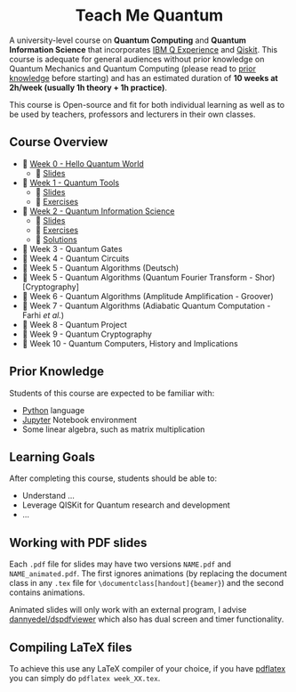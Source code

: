<h1 align="center">Teach Me Quantum</h1>

A university-level course on **Quantum Computing** and **Quantum Information Science** that incorporates [IBM Q Experience](https://quantumexperience.ng.bluemix.net/qx/experience) and [Qiskit](https://www.qiskit.org/). This course is adequate for general audiences without prior knowledge on Quantum Mechanics and Quantum Computing (please read to [prior knowledge](#prior-knowledge) before starting) and has an estimated duration of **10 weeks at 2h/week (usually 1h theory + 1h practice)**.

This course is Open-source and fit for both individual learning as well as to be used by teachers, professors and lecturers in their own classes.

## Course Overview

 * 📁 [Week 0 - Hello Quantum World](Week%200%20-%20Hello%20Quantum%20World)
     * 📖 [Slides](Week%200%20-%20Hello%20Quantum%20World/slides.pdf)
 * 📁 [Week 1 - Quantum Tools](Week%201%20-%20Quantum%20Tools)
     * 📖 [Slides](Week%201%20-%20Quantum%20Tools/slides.pdf)
     * 📁 [Exercises](Week%201%20-%20Quantum%20Tools/exercises)
 * 📁 [Week 2 - Quantum Information Science](Week%202%20-%20Quantum%20Information%20Science)
     * 📖 [Slides](Week%202%20-%20Quantum%20Information%20Science/slides.pdf)
     * 📁 [Exercises](Week%202%20-%20Quantum%20Information%20Science/exercises)
     * 📁 [Solutions]()
 * 📁 Week 3 - Quantum Gates
 * 📁 Week 4 - Quantum Circuits
 * 📁 Week 5 - Quantum Algorithms (Deutsch)
 * 📁 Week 5 - Quantum Algorithms (Quantum Fourier Transform - Shor) [Cryptography]
 * 📁 Week 6 - Quantum Algorithms (Amplitude Amplification - Groover)
 * 📁 Week 7 - Quantum Algorithms (Adiabatic Quantum Computation - Farhi _et al._)
 * 📁 Week 8 - Quantum Project
 * 📁 Week 9 - Quantum Cryptography
 * 📁 Week 10 - Quantum Computers, History and Implications

## Prior Knowledge
Students of this course are expected to be familiar with:
 * [Python](https://www.python.org/) language
 * [Jupyter](http://jupyter.org/) Notebook environment
 * Some linear algebra, such as matrix multiplication

## Learning Goals
After completing this course, students should be able to:
 * Understand ...
 * Leverage QISKit for Quantum research and development
 * ...

## Working with PDF slides
Each `.pdf` file for slides may have two versions `NAME.pdf` and `NAME_animated.pdf`. The first ignores animations (by replacing the document class in any `.tex` file for `\documentclass[handout]{beamer}`) and the second contains animations.

Animated slides will only work with an external program, I advise [dannyedel/dspdfviewer](https://github.com/dannyedel/dspdfviewer/releases) which also has dual screen and timer functionality.

## Compiling LaTeX files
To achieve this use any LaTeX compiler of your choice, if you have [pdflatex](https://www.tug.org/applications/pdftex/) you can simply do `pdflatex week_XX.tex`.
